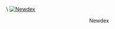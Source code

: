 \\
[![Newdex](/assets/tools/newdex_150x150.png)](https://newdex.io/trade/eosdactokens-eosdac-eos)
<center>Newdex</center>